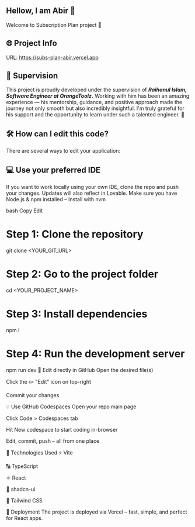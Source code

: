 ## Hellow, I am Abir 👋
Welcome to Subscription Plan project 🚀

## 🌐 Project Info
URL: https://subs-plan-abir.vercel.app

## 🧠 Supervision
This project is proudly developed under the supervision of _**Raihanul Islam, Software Engineer at OrangeToolz.**_
Working with him has been an amazing experience — his mentorship, guidance, and positive approach made the journey not only smooth but also incredibly insightful. I'm truly grateful for his support and the opportunity to learn under such a talented engineer. 🙌

## 🛠 How can I edit this code?
There are several ways to edit your application:

## 💻 Use your preferred IDE
If you want to work locally using your own IDE, clone the repo and push your changes. Updates will also reflect in Lovable.
Make sure you have Node.js & npm installed – Install with nvm

bash
Copy
Edit
# Step 1: Clone the repository
git clone <YOUR_GIT_URL>

# Step 2: Go to the project folder
cd <YOUR_PROJECT_NAME>

# Step 3: Install dependencies
npm i

# Step 4: Run the development server
npm run dev
📝 Edit directly in GitHub
Open the desired file(s)

Click the ✏️ "Edit" icon on top-right

Commit your changes

💡 Use GitHub Codespaces
Open your repo main page

Click Code > Codespaces tab

Hit New codespace to start coding in-browser

Edit, commit, push – all from one place

🧩 Technologies Used
⚡ Vite

🔠 TypeScript

⚛️ React

🎨 shadcn-ui

💨 Tailwind CSS

🚀 Deployment
The project is deployed via Vercel – fast, simple, and perfect for React apps.
